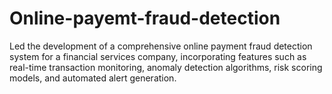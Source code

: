 # Online-payemt-fraud-detection
 Led the development of a comprehensive online payment fraud detection system for a financial services company,  incorporating features such as real-time transaction monitoring, anomaly detection algorithms, risk scoring models, and  automated alert generation. 
